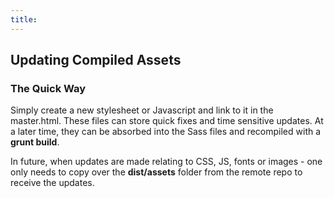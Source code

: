 ```yaml
---
title:
---
```


## Updating Compiled Assets

### The Quick Way

Simply create a new stylesheet or Javascript and link to it in the master.html. These files can store quick fixes and time sensitive updates. At a later time, they can be absorbed into the Sass files and recompiled with a **grunt build**.

In future, when updates are made relating to CSS, JS, fonts or images - one only needs to copy over the **dist/assets** folder from the remote repo to receive the updates.